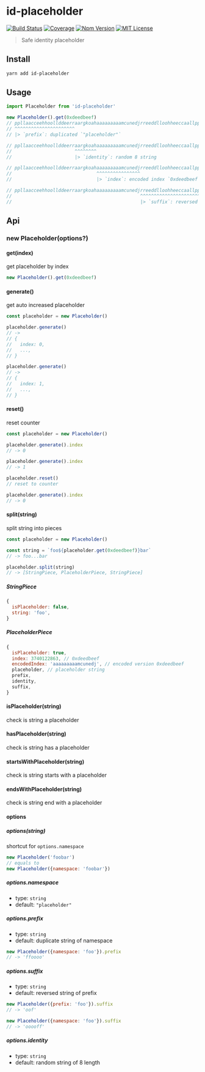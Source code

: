 # id-placeholder

[![Build Status][github_actions_badge]][github_actions_link]
[![Coverage][coveralls_badge]][coveralls_link]
[![Npm Version][package_version_badge]][package_link]
[![MIT License][license_badge]][license_link]

[github_actions_badge]: https://img.shields.io/github/workflow/status/fisker/id-placeholder/CI/master?style=flat-square
[github_actions_link]: https://github.com/fisker/id-placeholder/actions?query=branch%3Amaster
[coveralls_badge]: https://img.shields.io/coveralls/github/fisker/id-placeholder/master?style=flat-square
[coveralls_link]: https://coveralls.io/github/fisker/id-placeholder?branch=master
[license_badge]: https://img.shields.io/npm/l/id-placeholder.svg?style=flat-square
[license_link]: https://github.com/fisker/id-placeholder/blob/master/license
[package_version_badge]: https://img.shields.io/npm/v/id-placeholder.svg?style=flat-square
[package_link]: https://www.npmjs.com/package/id-placeholder

> Safe identity placeholder

## Install

```bash
yarn add id-placeholder
```

## Usage

```js
import Placeholder from 'id-placeholder'

new Placeholder().get(0xdeedbeef)
// ppllaacceehhoollddeerraargkoahaaaaaaaaamcunedjrreeddlloohheeccaallpp
// ^^^^^^^^^^^^^^^^^^^^^^
// |> `prefix`: duplicated `"placeholder"`

// ppllaacceehhoollddeerraargkoahaaaaaaaaamcunedjrreeddlloohheeccaallpp
//                       ^^^^^^^^
//                       |> `identity`: random 8 string

// ppllaacceehhoollddeerraargkoahaaaaaaaaamcunedjrreeddlloohheeccaallpp
//                               ^^^^^^^^^^^^^^^^
//                               |> `index`: encoded index `0xdeedbeef`, fixed length 16

// ppllaacceehhoollddeerraargkoahaaaaaaaaamcunedjrreeddlloohheeccaallpp
//                                               ^^^^^^^^^^^^^^^^^^^^^^
//                                               |> `suffix`: reversed string of `prefix`
```

## Api

### new Placeholder(options?)

#### get(index)

get placeholder by index

```js
new Placeholder().get(0xdeedbeef)
```

#### generate()

get auto increased placeholder

```js
const placeholder = new Placeholder()

placeholder.generate()
// ->
// {
//   index: 0,
//   ...,
// }

placeholder.generate()
// ->
// {
//   index: 1,
//   ...,
// }
```

#### reset()

reset counter

```js
const placeholder = new Placeholder()

placeholder.generate().index
// -> 0

placeholder.generate().index
// -> 1

placeholder.reset()
// reset to counter

placeholder.generate().index
// -> 0
```

#### split(string)

split string into pieces

```js
const placeholder = new Placeholder()

const string = `foo${placeholder.get(0xdeedbeef)}bar`
// -> foo...bar

placeholder.split(string)
// -> [StringPiece, PlaceholderPiece, StringPiece]
```

##### StringPiece

```js
{
  isPlaceholder: false,
  string: 'foo',
}
```

##### PlaceholderPiece

```js
{
  isPlaceholder: true,
  index: 3740122863, // 0xdeedbeef
  encodedIndex: 'aaaaaaaaamcunedj', // encoded version 0xdeedbeef
  placeholder, // placeholder string
  prefix,
  identity,
  suffix,
}
```

#### isPlaceholder(string)

check is string a placeholder

#### hasPlaceholder(string)

check is string has a placeholder

#### startsWithPlaceholder(string)

check is string starts with a placeholder

#### endsWithPlaceholder(string)

check is string end with a placeholder

#### options

##### options(string)

shortcut for `options.namespace`

```js
new Placeholder('foobar')
// equals to
new Placeholder({namespace: 'foobar'})
```

##### options.namespace

- type: `string`
- default: `"placeholder"`

##### options.prefix

- type: `string`
- default: duplicate string of namespace

```js
new Placeholder({namespace: 'foo'}).prefix
// -> 'ffoooo'
```

##### options.suffix

- type: `string`
- default: reversed string of prefix

```js
new Placeholder({prefix: 'foo'}).suffix
// -> 'oof'
```

```js
new Placeholder({namespace: 'foo'}).suffix
// -> 'ooooff'
```

##### options.identity

- type: `string`
- default: random string of 8 length
